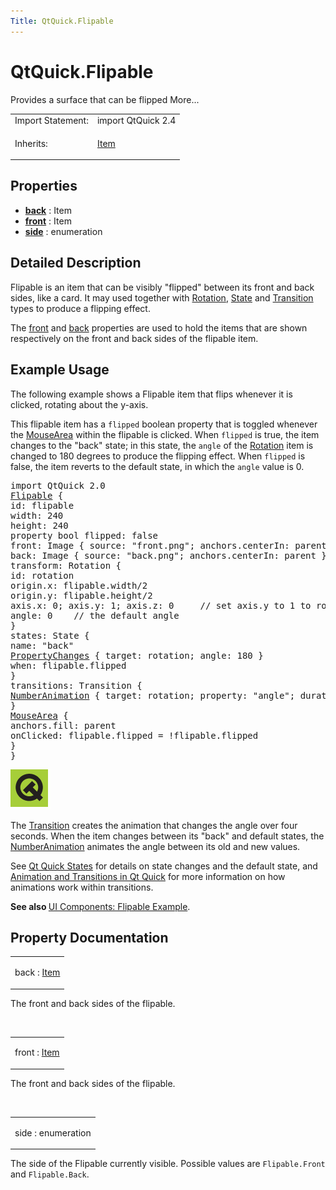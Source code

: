 ```yaml
---
Title: QtQuick.Flipable
---
```


# QtQuick.Flipable

<span class="subtitle"></span>
<!-- $$$Flipable-brief -->
<p>Provides a surface that can be flipped More...</p>
<!-- @@@Flipable -->
<table class="alignedsummary">
<tr><td class="memItemLeft rightAlign topAlign"> Import Statement:</td><td class="memItemRight bottomAlign"> import QtQuick 2.4</td></tr><tr><td class="memItemLeft rightAlign topAlign"> Inherits:</td><td class="memItemRight bottomAlign"> <p><a href="QtQuick.Item.md">Item</a></p>
</td></tr></table><ul>
</ul>
<h2 id="properties">Properties</h2>
<ul>
<li class="fn"><b><b><a href="#back-prop">back</a></b></b> : Item</li>
<li class="fn"><b><b><a href="#front-prop">front</a></b></b> : Item</li>
<li class="fn"><b><b><a href="#side-prop">side</a></b></b> : enumeration</li>
</ul>
<!-- $$$Flipable-description -->
<h2 id="details">Detailed Description</h2>
</p>
<p>Flipable is an item that can be visibly &quot;flipped&quot; between its front and back sides, like a card. It may used together with <a href="QtQuick.Rotation.md">Rotation</a>, <a href="QtQuick.State.md">State</a> and <a href="QtQuick.qmlexampletoggleswitch.md#transition">Transition</a> types to produce a flipping effect.</p>
<p>The <a href="#front-prop">front</a> and <a href="#back-prop">back</a> properties are used to hold the items that are shown respectively on the front and back sides of the flipable item.</p>
<h2 id="example-usage">Example Usage</h2>
<p>The following example shows a Flipable item that flips whenever it is clicked, rotating about the y-axis.</p>
<p>This flipable item has a <code>flipped</code> boolean property that is toggled whenever the <a href="QtQuick.MouseArea.md">MouseArea</a> within the flipable is clicked. When <code>flipped</code> is true, the item changes to the &quot;back&quot; state; in this state, the <code>angle</code> of the <a href="QtQuick.Rotation.md">Rotation</a> item is changed to 180 degrees to produce the flipping effect. When <code>flipped</code> is false, the item reverts to the default state, in which the <code>angle</code> value is 0.</p>
<pre class="qml">import QtQuick 2.0
<span class="type"><a href="index.html">Flipable</a></span> {
<span class="name">id</span>: <span class="name">flipable</span>
<span class="name">width</span>: <span class="number">240</span>
<span class="name">height</span>: <span class="number">240</span>
property <span class="type">bool</span> <span class="name">flipped</span>: <span class="number">false</span>
<span class="name">front</span>: <span class="name">Image</span> { <span class="name">source</span>: <span class="string">&quot;front.png&quot;</span>; <span class="name">anchors</span>.centerIn: <span class="name">parent</span> }
<span class="name">back</span>: <span class="name">Image</span> { <span class="name">source</span>: <span class="string">&quot;back.png&quot;</span>; <span class="name">anchors</span>.centerIn: <span class="name">parent</span> }
<span class="name">transform</span>: <span class="name">Rotation</span> {
<span class="name">id</span>: <span class="name">rotation</span>
<span class="name">origin</span>.x: <span class="name">flipable</span>.<span class="name">width</span><span class="operator">/</span><span class="number">2</span>
<span class="name">origin</span>.y: <span class="name">flipable</span>.<span class="name">height</span><span class="operator">/</span><span class="number">2</span>
<span class="name">axis</span>.x: <span class="number">0</span>; <span class="name">axis</span>.y: <span class="number">1</span>; <span class="name">axis</span>.z: <span class="number">0</span>     <span class="comment">// set axis.y to 1 to rotate around y-axis</span>
<span class="name">angle</span>: <span class="number">0</span>    <span class="comment">// the default angle</span>
}
<span class="name">states</span>: <span class="name">State</span> {
<span class="name">name</span>: <span class="string">&quot;back&quot;</span>
<span class="type"><a href="QtQuick.PropertyChanges.md">PropertyChanges</a></span> { <span class="name">target</span>: <span class="name">rotation</span>; <span class="name">angle</span>: <span class="number">180</span> }
<span class="name">when</span>: <span class="name">flipable</span>.<span class="name">flipped</span>
}
<span class="name">transitions</span>: <span class="name">Transition</span> {
<span class="type"><a href="QtQuick.NumberAnimation.md">NumberAnimation</a></span> { <span class="name">target</span>: <span class="name">rotation</span>; <span class="name">property</span>: <span class="string">&quot;angle&quot;</span>; <span class="name">duration</span>: <span class="number">4000</span> }
}
<span class="type"><a href="QtQuick.MouseArea.md">MouseArea</a></span> {
<span class="name">anchors</span>.fill: <span class="name">parent</span>
<span class="name">onClicked</span>: <span class="name">flipable</span>.<span class="name">flipped</span> <span class="operator">=</span> !<span class="name">flipable</span>.<span class="name">flipped</span>
}
}</pre>
<p class="centerAlign"><img src="../../../media/flipable.gif" alt="" /></p><p>The <a href="QtQuick.qmlexampletoggleswitch.md#transition">Transition</a> creates the animation that changes the angle over four seconds. When the item changes between its &quot;back&quot; and default states, the <a href="QtQuick.NumberAnimation.md">NumberAnimation</a> animates the angle between its old and new values.</p>
<p>See <a href="QtQuick.qtquick-statesanimations-states.md">Qt Quick States</a> for details on state changes and the default state, and <a href="QtQuick.qtquick-statesanimations-animations.md">Animation and Transitions in Qt Quick</a> for more information on how animations work within transitions.</p>
<p><b>See also </b><a href="https://developer.ubuntu.comapps/qml/sdk-15.04.5/QtQuick.customitems-flipable/">UI Components: Flipable Example</a>.</p>
<!-- @@@Flipable -->
<h2>Property Documentation</h2>
<!-- $$$back -->
<table class="qmlname"><tr valign="top" id="back-prop"><td class="tblQmlPropNode"><p><span class="name">back</span> : <span class="type"><a href="QtQuick.Item.md">Item</a></span></p></td></tr></table><p>The front and back sides of the flipable.</p>
<!-- @@@back -->
<br/>
<!-- $$$front -->
<table class="qmlname"><tr valign="top" id="front-prop"><td class="tblQmlPropNode"><p><span class="name">front</span> : <span class="type"><a href="QtQuick.Item.md">Item</a></span></p></td></tr></table><p>The front and back sides of the flipable.</p>
<!-- @@@front -->
<br/>
<!-- $$$side -->
<table class="qmlname"><tr valign="top" id="side-prop"><td class="tblQmlPropNode"><p><span class="name">side</span> : <span class="type">enumeration</span></p></td></tr></table><p>The side of the Flipable currently visible. Possible values are <code>Flipable.Front</code> and <code>Flipable.Back</code>.</p>
<!-- @@@side -->
<br/>
